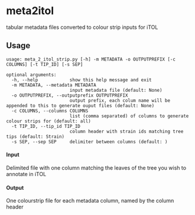 # meta2itol
tabular metadata files converted to colour strip inputs for iTOL

## Usage
    usage: meta_2_itol_strip.py [-h] -m METADATA -o OUTPUTPREFIX [-c COLUMNS] [-t TIP_ID] [-s SEP]
    
    optional arguments:
      -h, --help            show this help message and exit
      -m METADATA, --metadata METADATA
                            input metadata file (default: None)
      -o OUTPUTPREFIX, --outputprefix OUTPUTPREFIX
                            output prefix, each colum name will be appended to this to generate ouput files (default: None)
      -c COLUMNS, --columns COLUMNS
                            list (comma separated) of columns to generate colour strips for (default: all)
      -t TIP_ID, --tip_id TIP_ID
                            column header with strain ids matching tree tips (default: Strain)
      -s SEP, --sep SEP     delimiter between columns (default: )

#### Input

Delimited file with one column matching the leaves of the tree you wish to annotate in iTOL

#### Output

One colourstrip file for each metadata column, named by the column header
